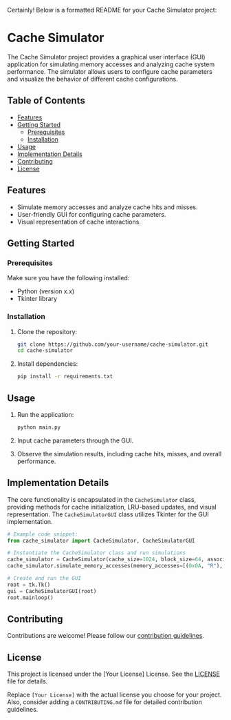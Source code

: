 Certainly! Below is a formatted README for your Cache Simulator project:

# Cache Simulator

The Cache Simulator project provides a graphical user interface (GUI) application for simulating memory accesses and analyzing cache system performance. The simulator allows users to configure cache parameters and visualize the behavior of different cache configurations.

## Table of Contents

- [Features](#features)
- [Getting Started](#getting-started)
  - [Prerequisites](#prerequisites)
  - [Installation](#installation)
- [Usage](#usage)
- [Implementation Details](#implementation-details)
- [Contributing](#contributing)
- [License](#license)

## Features

- Simulate memory accesses and analyze cache hits and misses.
- User-friendly GUI for configuring cache parameters.
- Visual representation of cache interactions.

## Getting Started

### Prerequisites

Make sure you have the following installed:

- Python (version x.x)
- Tkinter library

### Installation

1. Clone the repository:

   ```bash
   git clone https://github.com/your-username/cache-simulator.git
   cd cache-simulator
   ```

2. Install dependencies:

   ```bash
   pip install -r requirements.txt
   ```

## Usage

1. Run the application:

   ```bash
   python main.py
   ```

2. Input cache parameters through the GUI.
3. Observe the simulation results, including cache hits, misses, and overall performance.

## Implementation Details

The core functionality is encapsulated in the `CacheSimulator` class, providing methods for cache initialization, LRU-based updates, and visual representation. The `CacheSimulatorGUI` class utilizes Tkinter for the GUI implementation.

```python
# Example code snippet:
from cache_simulator import CacheSimulator, CacheSimulatorGUI

# Instantiate the CacheSimulator class and run simulations
cache_simulator = CacheSimulator(cache_size=1024, block_size=64, associativity=2)
cache_simulator.simulate_memory_accesses(memory_accesses=[(0x0A, "R"), (0x0B, "R")], text_widget=log_text)

# Create and run the GUI
root = tk.Tk()
gui = CacheSimulatorGUI(root)
root.mainloop()
```

## Contributing

Contributions are welcome! Please follow our [contribution guidelines](CONTRIBUTING.md).

## License

This project is licensed under the [Your License] License. See the [LICENSE](LICENSE) file for details.

Replace `[Your License]` with the actual license you choose for your project. Also, consider adding a `CONTRIBUTING.md` file for detailed contribution guidelines.
